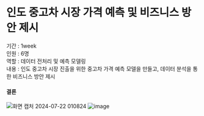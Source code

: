 # 인도 중고차 시장 가격 예측 및 비즈니스 방안 제시
  
기간 : 1week  
인원 : 6명  
역할 : 데이터 전처리 및 예측 모델링  
내용 : 인도 중고차 시장 진출을 위한 중고차 가격 예측 모델을 만들고, 데이터 분석을 통한 비즈니스 방안 제시

#### 결론 
![화면 캡처 2024-07-22 010824](https://github.com/user-attachments/assets/2d63f444-7a54-4ce0-8b05-dd51e4ce7ff8)
![image](https://github.com/user-attachments/assets/d3a5ac32-0aee-47f2-8017-6b924d61304a)
